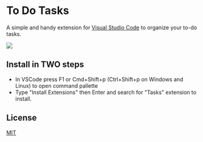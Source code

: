 # To Do Tasks
A simple and handy extension for [Visual Studio Code](http://code.visualstudio.com/) to organize your to-do tasks.

![](https://raw.githubusercontent.com/sandy081/vscode-todotasks/master/resources/How%20to%20use%20todos.png)

## Install in TWO steps
* In VSCode press F1 or Cmd+Shift+p (Ctrl+Shift+p on Windows and Linux) to open command pallette
* Type "Install Extensions" then Enter and search for "Tasks" extension to install.

## License
[MIT](LICENSE)


